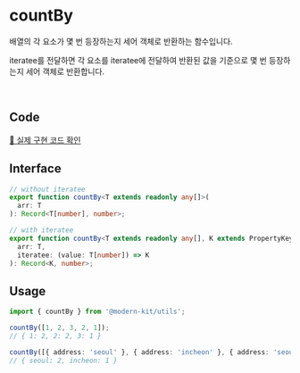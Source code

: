 # countBy

배열의 각 요소가 몇 번 등장하는지 세어 객체로 반환하는 함수입니다.

iteratee를 전달하면 각 요소를 iteratee에 전달하여 반환된 값을 기준으로 몇 번 등장하는지 세어 객체로 반환합니다.

<br />

## Code
[🔗 실제 구현 코드 확인](https://github.com/modern-agile-team/modern-kit/blob/main/packages/utils/src/array/countBy/index.ts)

## Interface
```ts title="typescript"
// without iteratee
export function countBy<T extends readonly any[]>(
  arr: T
): Record<T[number], number>;

// with iteratee
export function countBy<T extends readonly any[], K extends PropertyKey>(
  arr: T,
  iteratee: (value: T[number]) => K
): Record<K, number>;
```

## Usage
```ts title="typescript"
import { countBy } from '@modern-kit/utils';

countBy([1, 2, 3, 2, 1]);
// { 1: 2, 2: 2, 3: 1 }

countBy([{ address: 'seoul' }, { address: 'incheon' }, { address: 'seoul' }], (value) => value.address);
// { seoul: 2, incheon: 1 }
```